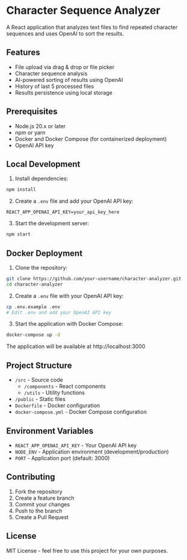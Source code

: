 # Character Sequence Analyzer

A React application that analyzes text files to find repeated character sequences and uses OpenAI to sort the results.

## Features

- File upload via drag & drop or file picker
- Character sequence analysis
- AI-powered sorting of results using OpenAI
- History of last 5 processed files
- Results persistence using local storage

## Prerequisites

- Node.js 20.x or later
- npm or yarn
- Docker and Docker Compose (for containerized deployment)
- OpenAI API key

## Local Development

1. Install dependencies:
```bash
npm install
```

2. Create a `.env` file and add your OpenAI API key:
```
REACT_APP_OPENAI_API_KEY=your_api_key_here
```

3. Start the development server:
```bash
npm start
```

## Docker Deployment

1. Clone the repository:
```bash
git clone https://github.com/your-username/character-analyzer.git
cd character-analyzer
```

2. Create a `.env` file with your OpenAI API key:
```bash
cp .env.example .env
# Edit .env and add your OpenAI API key
```

3. Start the application with Docker Compose:
```bash
docker-compose up -d
```

The application will be available at http://localhost:3000

## Project Structure

- `/src` - Source code
  - `/components` - React components
  - `/utils` - Utility functions
- `/public` - Static files
- `Dockerfile` - Docker configuration
- `docker-compose.yml` - Docker Compose configuration

## Environment Variables

- `REACT_APP_OPENAI_API_KEY` - Your OpenAI API key
- `NODE_ENV` - Application environment (development/production)
- `PORT` - Application port (default: 3000)

## Contributing

1. Fork the repository
2. Create a feature branch
3. Commit your changes
4. Push to the branch
5. Create a Pull Request

## License

MIT License - feel free to use this project for your own purposes. 